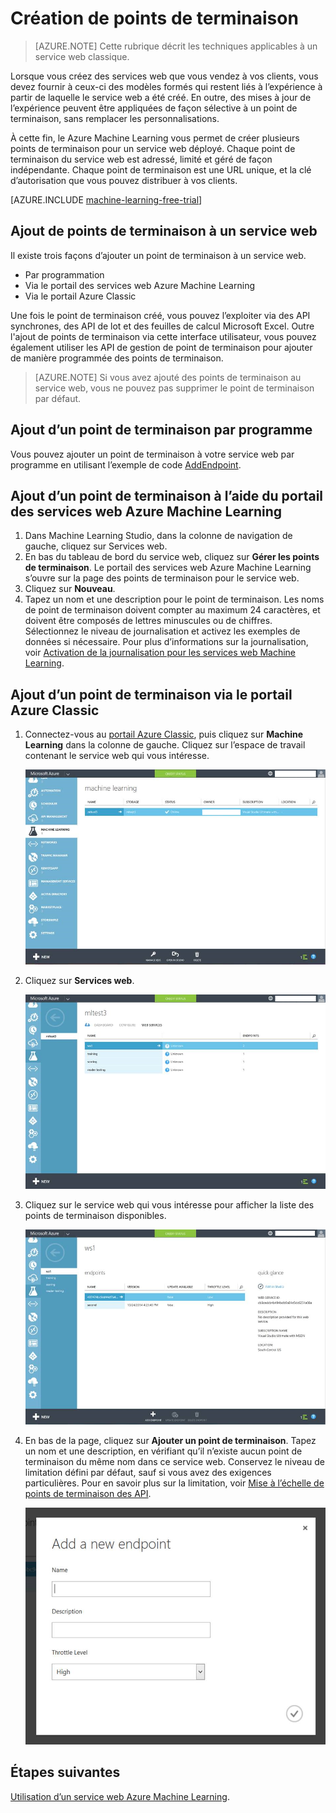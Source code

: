 <properties 
    pageTitle="Création de points de terminaison de service web dans Machine Learning | Microsoft Azure" 
    description="Création de points de terminaison de service web dans Azure Machine Learning" 
    services="machine-learning" 
    documentationCenter="" 
    authors="hiteshmadan" 
    manager="padou" 
    editor="cgronlun"/>

<tags
    ms.service="machine-learning"
    ms.devlang="multiple"
    ms.topic="article"
    ms.tgt_pltfrm="na"
    ms.workload="tbd" 
    ms.date="10/04/2016"
    ms.author="himad"/>



# <a name="creating-endpoints"></a>Création de points de terminaison

>[AZURE.NOTE] Cette rubrique décrit les techniques applicables à un service web classique.

Lorsque vous créez des services web que vous vendez à vos clients, vous devez fournir à ceux-ci des modèles formés qui restent liés à l’expérience à partir de laquelle le service web a été créé. En outre, des mises à jour de l’expérience peuvent être appliquées de façon sélective à un point de terminaison, sans remplacer les personnalisations.

À cette fin, le Azure Machine Learning vous permet de créer plusieurs points de terminaison pour un service web déployé. Chaque point de terminaison du service web est adressé, limité et géré de façon indépendante. Chaque point de terminaison est une URL unique, et la clé d’autorisation que vous pouvez distribuer à vos clients.

[AZURE.INCLUDE [machine-learning-free-trial](../../includes/machine-learning-free-trial.md)]

## <a name="adding-endpoints-to-a-web-service"></a>Ajout de points de terminaison à un service web

Il existe trois façons d’ajouter un point de terminaison à un service web.

* Par programmation
* Via le portail des services web Azure Machine Learning
* Via le portail Azure Classic

Une fois le point de terminaison créé, vous pouvez l’exploiter via des API synchrones, des API de lot et des feuilles de calcul Microsoft Excel. Outre l'ajout de points de terminaison via cette interface utilisateur, vous pouvez également utiliser les API de gestion de point de terminaison pour ajouter de manière programmée des points de terminaison. 
 
 >[AZURE.NOTE] Si vous avez ajouté des points de terminaison au service web, vous ne pouvez pas supprimer le point de terminaison par défaut.

## <a name="adding-an-endpoint-programmatically"></a>Ajout d’un point de terminaison par programme

Vous pouvez ajouter un point de terminaison à votre service web par programme en utilisant l’exemple de code [AddEndpoint](https://github.com/raymondlaghaeian/AML_EndpointMgmt/blob/master/Program.cs).

## <a name="adding-an-endpoint-using-the-azure-machine-learning-web-services-portal"></a>Ajout d’un point de terminaison à l’aide du portail des services web Azure Machine Learning

1. Dans Machine Learning Studio, dans la colonne de navigation de gauche, cliquez sur Services web.
2. En bas du tableau de bord du service web, cliquez sur **Gérer les points de terminaison**. Le portail des services web Azure Machine Learning s’ouvre sur la page des points de terminaison pour le service web.
3. Cliquez sur **Nouveau**.
4. Tapez un nom et une description pour le point de terminaison. Les noms de point de terminaison doivent compter au maximum 24 caractères, et doivent être composés de lettres minuscules ou de chiffres. Sélectionnez le niveau de journalisation et activez les exemples de données si nécessaire. Pour plus d’informations sur la journalisation, voir [Activation de la journalisation pour les services web Machine Learning](machine-learning-Web-services-logging.md).

## <a name="adding-an-endpoint-using-the-azure-classic-portal"></a>Ajout d’un point de terminaison via le portail Azure Classic


1. Connectez-vous au [portail Azure Classic](http://manage.windowsazure.com), puis cliquez sur **Machine Learning** dans la colonne de gauche. Cliquez sur l’espace de travail contenant le service web qui vous intéresse.

    ![Accès à l’espace de travail](./media/machine-learning-create-endpoint/figure-1.png)

2. Cliquez sur **Services web**.

    ![Accéder aux services web](./media/machine-learning-create-endpoint/figure-2.png)

3. Cliquez sur le service web qui vous intéresse pour afficher la liste des points de terminaison disponibles.

    ![Accès au point de terminaison](./media/machine-learning-create-endpoint/figure-3.png)

4. En bas de la page, cliquez sur **Ajouter un point de terminaison**. Tapez un nom et une description, en vérifiant qu’il n’existe aucun point de terminaison du même nom dans ce service web. Conservez le niveau de limitation défini par défaut, sauf si vous avez des exigences particulières. Pour en savoir plus sur la limitation, voir [Mise à l’échelle de points de terminaison des API](machine-learning-scaling-Webservice.md).

    ![Création d’un point de terminaison](./media/machine-learning-create-endpoint/figure-4.png)

## <a name="next-steps"></a>Étapes suivantes

[Utilisation d’un service web Azure Machine Learning](machine-learning-consume-Web-services.md). 


<!--HONumber=Oct16_HO2-->


